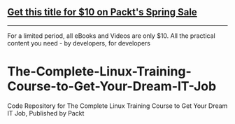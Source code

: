 ## [Get this title for $10 on Packt's Spring Sale](https://www.packt.com/V15179?utm_source=github&utm_medium=packt-github-repo&utm_campaign=spring_10_dollar_2022)
-----
For a limited period, all eBooks and Videos are only $10. All the practical content you need \- by developers, for developers

# The-Complete-Linux-Training-Course-to-Get-Your-Dream-IT-Job
Code Repository for The Complete Linux Training Course to Get Your Dream IT Job, Published by Packt
